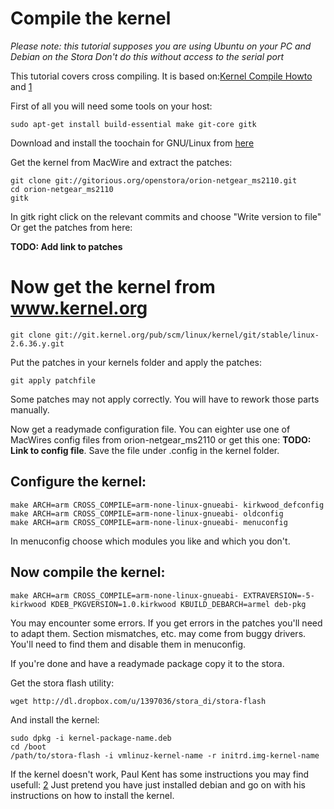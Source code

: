# Compile the kernel

*Please note: this tutorial supposes you are using Ubuntu on your PC and Debian on the Stora Don't do this without access to the serial port*

This tutorial covers cross compiling. It is based on:[Kernel Compile Howto](Kernel_Compile_Howto.md) and [1](http://www.openstora.com/forum/viewtopic.php?f=6&t=217)

First of all you will need some tools on your host:
```
sudo apt-get install build-essential make git-core gitk
```

Download and install the toochain for GNU/Linux from [here](http://www.codesourcery.com)

Get the kernel from MacWire and extract the patches:
```
git clone git://gitorious.org/openstora/orion-netgear_ms2110.git
cd orion-netgear_ms2110
gitk
```
In gitk right click on the relevant commits and choose "Write version to file" Or get the patches from here:

**TODO: Add link to patches**

# Now get the kernel from www.kernel.org
```
git clone git://git.kernel.org/pub/scm/linux/kernel/git/stable/linux-2.6.36.y.git
```
Put the patches in your kernels folder and apply the patches:
```
git apply patchfile
```
Some patches may not apply correctly. You will have to rework those parts manually.

Now get a readymade configuration file. You can eighter use one of MacWires config files from orion-netgear_ms2110 or get this one: **TODO: Link to config file**. Save the file under .config in the kernel folder.

## Configure the kernel:
```
make ARCH=arm CROSS_COMPILE=arm-none-linux-gnueabi- kirkwood_defconfig
make ARCH=arm CROSS_COMPILE=arm-none-linux-gnueabi- oldconfig
make ARCH=arm CROSS_COMPILE=arm-none-linux-gnueabi- menuconfig
```
In menuconfig choose which modules you like and which you don't.

## Now compile the kernel:
```
make ARCH=arm CROSS_COMPILE=arm-none-linux-gnueabi- EXTRAVERSION=-5-kirkwood KDEB_PKGVERSION=1.0.kirkwood KBUILD_DEBARCH=armel deb-pkg
```
You may encounter some errors. If you get errors in the patches you'll need to adapt them. Section mismatches, etc. may come from buggy drivers. You'll need to find them and disable them in menuconfig.

If you're done and have a readymade package copy it to the stora.

Get the stora flash utility:
```
wget http://dl.dropbox.com/u/1397036/stora_di/stora-flash
```
And install the kernel:

```
sudo dpkg -i kernel-package-name.deb
cd /boot
/path/to/stora-flash -i vmlinuz-kernel-name -r initrd.img-kernel-name
```

If the kernel doesn't work, Paul Kent has some instructions you may find usefull: [2](http://www.openstora.com/forum/viewtopic.php?f=6&t=217) Just pretend you have just installed debian and go on with his instructions on how to install the kernel.
